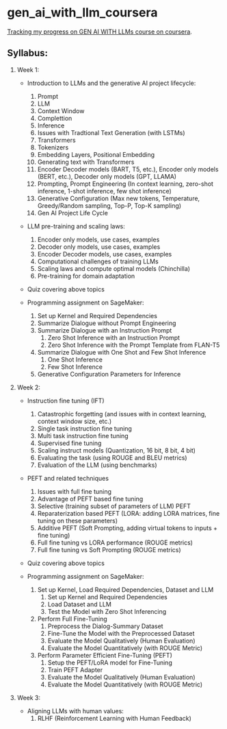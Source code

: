 # gen_ai_with_llm_coursera

[Tracking my progress on GEN AI WITH LLMs course on coursera](https://www.coursera.org/learn/generative-ai-with-llms/).

## Syllabus:

1. Week 1: 
    * Introduction to LLMs and the generative AI project lifecycle:
        1. Prompt
        2. LLM
        3. Context Window
        4. Complettion
        5. Inference
        6. Issues with Tradtional Text Generation (with LSTMs)
        7. Transformers
        8. Tokenizers
        9. Embedding Layers, Positional Embedding
        10. Generating text with Transformers
        11. Encoder Decoder models (BART, T5, etc.), Encoder only models (BERT, etc.), Decoder only models (GPT, LLAMA)
        12. Prompting, Prompt Engineering (In context learning, zero-shot inference, 1-shot inference, few shot inference)
        13. Generative Configuration (Max new tokens, Temperature, Greedy/Random sampling, Top-P, Top-K sampling)
        14. Gen AI Project Life Cycle

    * LLM pre-training and scaling laws:
        1. Encoder only models, use cases, examples
        2. Decoder only models, use cases, examples
        3. Encoder Decoder models, use cases, examples
        4. Computational challenges of training LLMs
        5. Scaling laws and compute optimal models (Chinchilla)
        6. Pre-training for domain adaptation
    
    * Quiz covering above topics
    * Programming assignment on SageMaker:
        1. Set up Kernel and Required Dependencies
        2. Summarize Dialogue without Prompt Engineering
        3. Summarize Dialogue with an Instruction Prompt
            1. Zero Shot Inference with an Instruction Prompt
            2. Zero Shot Inference with the Prompt Template from FLAN-T5
        4. Summarize Dialogue with One Shot and Few Shot Inference
            1. One Shot Inference
            2. Few Shot Inference
        5. Generative Configuration Parameters for Inference

2. Week 2: 
    * Instruction fine tuning (IFT)
        1. Catastrophic forgetting (and issues with in context learning, context window size, etc.)
        2. Single task instruction fine tuning
        3. Multi task instruction fine tuning
        4. Supervised fine tuning 
        5. Scaling instruct models (Quantization, 16 bit, 8 bit, 4 bit)
        6. Evaluating the task (using ROUGE and BLEU metrics)
        7. Evaluation of the LLM (using benchmarks)
    * PEFT and related techniques
        1. Issues with full fine tuning
        2. Advantage of PEFT based fine tuning
        3. Selective (training subset of parameters of LLM) PEFT
        4. Reparaterization based PEFT (LORA: adding LORA matrices, fine tuning on these parameters)
        5. Additive PEFT (Soft Prompting, adding virtual tokens to inputs + fine tuning)
        6. Full fine tuning vs LORA performance (ROUGE metrics)
        7. Full fine tuning vs Soft Prompting (ROUGE metrics)
    
    * Quiz covering above topics
    
    * Programming assignment on SageMaker:
        1. Set up Kernel, Load Required Dependencies, Dataset and LLM
            1. Set up Kernel and Required Dependencies
            2. Load Dataset and LLM
            3. Test the Model with Zero Shot Inferencing
        2. Perform Full Fine-Tuning
            1. Preprocess the Dialog-Summary Dataset
            2. Fine-Tune the Model with the Preprocessed Dataset
            3. Evaluate the Model Qualitatively (Human Evaluation)
            4. Evaluate the Model Quantitatively (with ROUGE Metric)
        3. Perform Parameter Efficient Fine-Tuning (PEFT)
            1. Setup the PEFT/LoRA model for Fine-Tuning
            2. Train PEFT Adapter
            3. Evaluate the Model Qualitatively (Human Evaluation)
            4. Evaluate the Model Quantitatively (with ROUGE Metric)

3. Week 3: 
    * Aligning LLMs with human values:
        1. RLHF (Reinforcement Learning with Human Feedback)
        